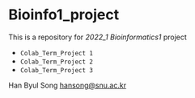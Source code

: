 # Bioinfo1_project

This is a repository for _2022_1 Bioinformatics1_ project

* `Colab_Term_Project 1`
* `Colab_Term_Project 2`
* `Colab_Term_Project 3`

Han Byul Song <hansong@snu.ac.kr>
